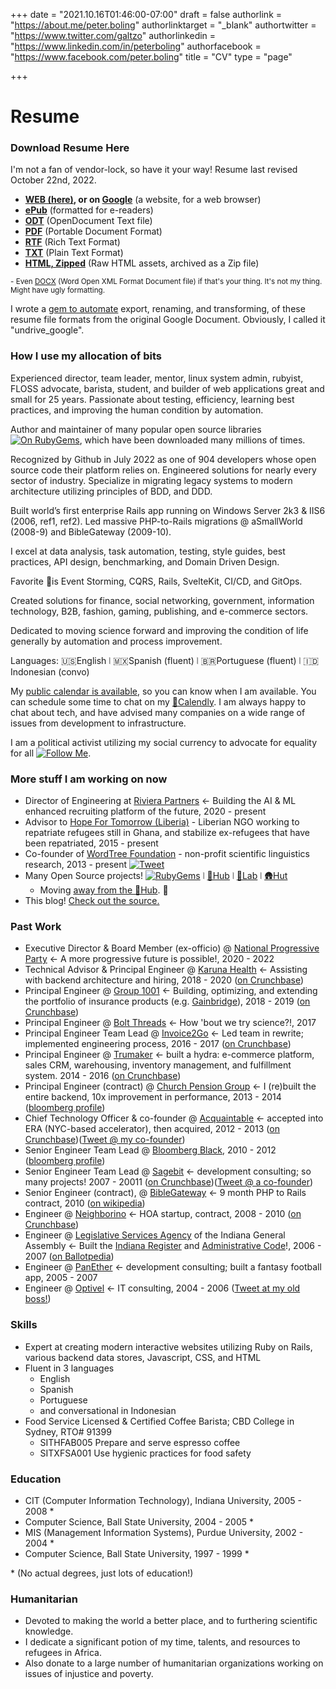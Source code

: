+++
date = "2021.10.16T01:46:00-07:00"
draft = false
authorlink = "https://about.me/peter.boling"
authorlinktarget = "_blank"
authortwitter = "https://www.twitter.com/galtzo"
authorlinkedin = "https://www.linkedin.com/in/peterboling"
authorfacebook = "https://www.facebook.com/peter.boling"
title = "CV"
type = "page"

+++

# Resume

### Download Resume Here <i class="fas fa-level-down"></i>

I'm not a fan of vendor-lock, so have it your way!  Resume last revised October 22nd, 2022.

- **[WEB (here)](/cv/resume.html), or on [Google](https://docs.google.com/document/d/1H9fYtkMFmnkQO1sucrFPt5E3dvhozgVtI31LgpNLmJ4/pub)** (a website, for a web browser)
- **[ePub](/cv/Peter_Boling_Resume_2022.10.21.epub)** (formatted for e-readers)
- **[ODT](/cv/Peter_Boling_Resume_2022.10.21.odt)** (OpenDocument Text file)
- **[PDF](/cv/Peter_Boling_Resume_2022.10.21.pdf)** (Portable Document Format)
- **[RTF](/cv/Peter_Boling_Resume_2022.10.21.rtf)** (Rich Text Format)
- **[TXT](/cv/Peter_Boling_Resume_2022.10.21.txt)** (Plain Text Format)
- **[HTML, Zipped](/cv/Peter_Boling_Resume_2022.10.21.zip)** (Raw HTML assets, archived as a Zip file)

<small>- Even [DOCX](/cv/Peter_Boling_Resume_2022.10.21.docx) (Word Open XML Format Document file) if that's your thing.  It's not my thing.  Might have ugly formatting.</small>

I wrote a [gem to automate](https://rubygems.org/gems/undrive_google) export, renaming, and transforming, of these resume file formats from the original Google Document.  Obviously, I called it "undrive_google".

### How I use my allocation of bits

Experienced director, team leader, mentor, linux system admin, rubyist, FLOSS advocate, barista, student, and builder of web applications great and small for 25 years. Passionate about testing, efficiency, learning best practices, and improving the human condition by automation.

Author and maintainer of many popular open source libraries [![On RubyGems](https://img.shields.io/gem/u/pboling.svg)](https://rubygems.org/profiles/pboling), which have been downloaded many millions of times.

Recognized by Github in July 2022 as one of 904 developers whose open source code their platform relies on. Engineered solutions for nearly every sector of industry. Specialize in migrating legacy systems to modern architecture utilizing principles of BDD, and DDD.

Built world’s first enterprise Rails app running on Windows Server 2k3 & IIS6 (2006, ref1, ref2). Led massive PHP-to-Rails migrations @ aSmallWorld (2008-9) and BibleGateway (2009-10).

I excel at data analysis, task automation, testing, style guides, best practices, API design, benchmarking, and Domain Driven Design.

Favorite 🥞is Event Storming, CQRS, Rails, SvelteKit, CI/CD, and GitOps.

Created solutions for finance, social networking, government, information technology, B2B, fashion, gaming, publishing, and e-commerce sectors.

Dedicated to moving science forward and improving the condition of life generally by automation and process improvement.

Languages: 🇺🇸English ⦚ 🇲🇽Spanish (fluent) ⦚ 🇧🇷Portuguese (fluent) ⦚ 🇮🇩Indonesian (convo)

My [public calendar is available](https://calendar.google.com/calendar/embed?src=peter.boling%40gmail.com&ctz=America/Los_Angeles), so you can know when I am available.
You can schedule some time to chat on my [📅Calendly](https://calendly.com/peter-boling/30min).  I am always happy to chat about tech, and have advised many companies on a wide range of issues from development to infrastructure.

I am a political activist utilizing my social currency to advocate for equality for all [![Follow Me](https://img.shields.io/twitter/follow/galtzo.svg?style=social&label=Follow)](http://twitter.com/intent/user?screen_name=galtzo).

### More stuff I am working on now

* Director of Engineering at [Riviera Partners](https://rivierapartners.com) &larr; Building the AI & ML enhanced recruiting platform of the future, 2020 - present
* Advisor to [Hope For Tomorrow (Liberia)](https://www.facebook.com/hope.for.tomorrow.liberia/) - Liberian NGO working to repatriate refugees still in Ghana, and stabilize ex-refugees that have been repatriated, 2015 - present
* Co-founder of [WordTree Foundation](http://wordtree.org) - non-profit scientific linguistics research, 2013 - present
[![Tweet](https://img.shields.io/twitter/url/http/wordtree.org.svg?style=social)](https://twitter.com/intent/tweet?text=Interesting:&amp;url=http%3A%2F%2Fwordtree.org)
* Many Open Source projects! [![RubyGems](https://img.shields.io/gem/u/pboling.svg)](https://rubygems.org/profiles/pboling) ⦚ [🐙Hub](https://github.com/pboling) ⦚ [🧪Lab](https://gitlab.com/pboling) ⦚ [🛖Hut](https://sr.ht/~galtzo/)
  * Moving [away from the 🐙Hub](https://dev.to/pboling/im-leaving-github-50ba). 🤨
* This blog! [Check out the source.](https://github.com/pboling/railsbling.com)

### Past Work

* Executive Director & Board Member (ex-officio) @ [National Progressive Party](https://discord.gg/3V6j6Vy) &larr; A more progressive future is possible!, 2020 - 2022
* Technical Advisor & Principal Engineer @ [Karuna Health](https://meetkaruna.com/) &larr; Assisting with backend architecture and hiring, 2018 - 2020 ([on Crunchbase](https://www.crunchbase.com/organization/karuna))
* Principal Engineer @ [Group 1001](https://www.group1001.com) &larr; Building, optimizing, and extending the portfolio of insurance products (e.g. [Gainbridge](https://gainbridge.io)), 2018 - 2019 ([on Crunchbase](https://www.crunchbase.com/organization/group1001))
* Principal Engineer @ [Bolt Threads](https://boltthreads.com/) &larr; How 'bout we try science?!, 2017
* Principal Engineer Team Lead @ [Invoice2Go](https://invoice.2go.com/) &larr; Led team in rewrite; implemented engineering process, 2016 - 2017 ([on Crunchbase](https://www.crunchbase.com/organization/invoice2go))
* Principal Engineer @ [Trumaker](http://www.trumaker.com) &larr; built a hydra: e-commerce platform, sales CRM, warehousing, inventory management, and fulfillment system. 2014 - 2016 ([on Crunchbase](https://www.crunchbase.com/organization/trumaker))
* Principal Engineer (contract) @ [Church Pension Group](https://www.cpg.org/) &larr; I (re)built the entire backend, 10x improvement in performance, 2013 - 2014 ([bloomberg profile](http://www.bloomberg.com/research/stocks/private/snapshot.asp?privcapId=3648509))
* Chief Technology Officer & co-founder @ [Acquaintable](https://www.crunchbase.com/organization/acquaintable) &larr; accepted into ERA (NYC-based accelerator), then acquired, 2012 - 2013 ([on Crunchbase](https://www.crunchbase.com/organization/acquaintable))([Tweet @ my co-founder](https://twitter.com/joeljrod))
* Senior Engineer Team Lead @ [Bloomberg Black](http://web.archive.org/web/20130723200035/http://explore.bloombergblack.com/), 2010 - 2012 ([bloomberg profile](http://www.bloomberg.com/research/stocks/private/snapshot.asp?privcapId=160210))
* Senior Engineer Team Lead @ [Sagebit](https://www.crunchbase.com/organization/sagebit) &larr; development consulting; so many projects! 2007 - 20011 ([on Crunchbase](https://www.crunchbase.com/organization/sagebit))([Tweet @ a co-founder](https://twitter.com/ben_mishkin))
* Senior Engineer (contract), @ [BibleGateway](https://www.biblegateway.com/) &larr; 9 month PHP to Rails contract, 2010 ([on wikipedia](https://en.wikipedia.org/wiki/BibleGateway.com))
* Engineer @ [Neighborino](https://www.youtube.com/watch?v=b8f6mPkChrs) &larr; HOA startup, contract, 2008 - 2010 ([on Crunchbase](https://www.crunchbase.com/organization/neighborino))
* Engineer @ [Legislative Services Agency](https://faqs.in.gov/hc/en-us/sections/115001505808-Legislative-Services-Agency) of the Indiana General Assembly &larr; Built the [Indiana Register](http://iac.iga.in.gov/iac/irtoc.htm) and [Administrative Code](http://iac.iga.in.gov/iac/iac_title)!, 2006 - 2007 ([on Ballotpedia](http://ballotpedia.org/Indiana_Legislative_Services_Agency))
* Engineer @ [PanEther](https://www.dandb.com/businessdirectory/panetherllc-indianapolis-in-22285441.html) &larr; development consulting; built a fantasy football app, 2005 - 2007
* Engineer @ [Optivel](https://rocketreach.co/optivel-inc-profile_b445a0dafa55b3c4) &larr; IT consulting, 2004 - 2006 ([Tweet at my old boss!](https://twitter.com/macksmind))

### Skills

* Expert at creating modern interactive websites utilizing Ruby on Rails, various backend data stores, Javascript, CSS, and HTML
* Fluent in 3 languages
  * English
  * Spanish
  * Portuguese
  * and conversational in Indonesian
* Food Service Licensed & Certified Coffee Barista; CBD College in Sydney, RTO# 91399
  * SITHFAB005 Prepare and serve espresso coffee
  * SITXFSA001 Use hygienic practices for food safety

### Education

* CIT (Computer Information Technology), Indiana University, 2005 - 2008 \*
* Computer Science, Ball State University, 2004 - 2005 \*
* MIS (Management Information Systems), Purdue University, 2002 - 2004 \*
* Computer Science, Ball State University, 1997 - 1999 \*

\* (No actual degrees, just lots of education!)

### Humanitarian

* Devoted to making the world a better place, and to furthering scientific knowledge.
* I dedicate a significant potion of my time, talents, and resources to refugees in Africa.
* Also donate to a large number of humanitarian organizations working on issues of injustice and poverty.
